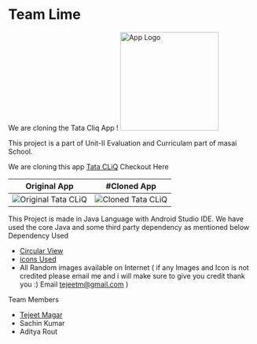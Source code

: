 # Team Lime 
We are cloning the Tata Cliq App ! <img src="https://tejeet.com/shared/meetlyclone/tatacliq.png" alt="App Logo" width="200"/>


This project is a part of Unit-II Evaluation and Curriculam part of masai School.

We are cloning this app [Tata CLiQ](https://play.google.com/store/apps/details?id=com.tul.tatacliq&hl=en_SG&gl=US) Checkout Here

Original App | #Cloned App
 --- | --- 
 ![Original Tata CLiQ](example/originalsm.gif) | ![Cloned Tata CLiQ](example/clonedsm.gif)


This Project is made in Java Language with Android Studio IDE. We have used the core Java and some third party dependency as mentioned below
Dependency Used 
- [Circular View](https://github.com/hdodenhof/CircleImageView) 
- [icons Used](https://www.flaticon.com/)
- All Random images available on Internet ( if any Images and Icon is not credited please email me and i will make sure to give you credit thank you :) Email tejeetm@gmail.com )

Team Members 
- [Tejeet Magar](https://tejeet.com/)
- Sachin Kumar
- Aditya Rout
